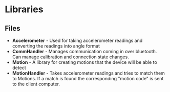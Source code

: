 Libraries
====

Files
-------

- **Accelerometer** - Used for taking accelerometer readings and converting the readings into angle format
- **CommHandler** - Manages communication coming in over bluetooth. Can manage calibration and connection state changes.
- **Motion** - A library for creating motions that the device will be able to detect
- **MotionHandler** - Takes accelerometer readings and tries to match them to Motions. If a match is found the corresponding "motion code" is sent to the client computer.
